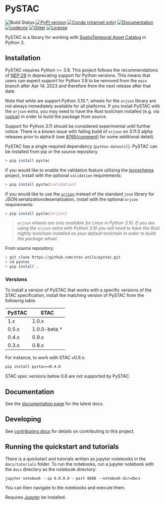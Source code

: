 # PySTAC

![Build Status](https://github.com/stac-utils/pystac/workflows/CI/badge.svg?branch=main)
[![PyPI version](https://badge.fury.io/py/pystac.svg)](https://badge.fury.io/py/pystac)
[![Conda (channel only)](https://img.shields.io/conda/vn/conda-forge/pystac)](https://anaconda.org/conda-forge/pystac)
[![Documentation](https://readthedocs.org/projects/pystac/badge/?version=latest)](https://pystac.readthedocs.io/en/latest/)
[![codecov](https://codecov.io/gh/stac-utils/pystac/branch/main/graph/badge.svg)](https://codecov.io/gh/stac-utils/pystac)
[![Gitter](https://badges.gitter.im/SpatioTemporal-Asset-Catalog/python.svg)](https://gitter.im/SpatioTemporal-Asset-Catalog/python?utm_source=badge&utm_medium=badge&utm_campaign=pr-badge)
[![License](https://img.shields.io/badge/License-Apache%202.0-blue.svg)](https://opensource.org/licenses/Apache-2.0)

PySTAC is a library for working with [SpatioTemporal Asset Catalog](https://stacspec.org) in Python 3.

## Installation

PySTAC requires Python >= 3.8. This project follows the recommendations of
[NEP-29](https://numpy.org/neps/nep-0029-deprecation_policy.html) in deprecating support
for Python versions. This means that users can expect support for Python 3.8 to be
removed from the `main` branch after Apr 14, 2023 and therefore from the next release
after that date.

Note that while we support Python 3.10.\*, wheels for the `orjson` library are not always immediately available for all
platforms. If you install PySTAC with the `orjson` extra, you may need to have the Rust toolchain installed (e.g. via [rustup](https://rustup.rs/)) in order to
build the package from source.

Support for Python 3.11 should be considered experimental until further notice. There is a known issue with failing build of `orjson` on 3.11.0 alpha releases prior to alpha.6 (see
[#765(comment)](https://github.com/stac-utils/pystac/pull/765#pullrequestreview-908908772) for
some additional detail).

PySTAC has a single required dependency (`python-dateutil`).
PySTAC can be installed from pip or the source repository.

```bash
> pip install pystac
```

If you would like to enable the validation feature utilizing the
[jsonschema](https://pypi.org/project/jsonschema/) project, install with the optional
`validation` requirements:

```bash
> pip install pystac[validation]
```

If you would like to use the [`orjson`](https://pypi.org/project/orjson/) instead of the
standard `json` library for JSON serialization/deserialization, install with the
optional `orjson` requirements:

```bash
> pip install pystac[orjson]
```

> *`orjson` wheels are only available for Linux in Python 3.10. If you are using the
> `orjson` extra with Python 3.10 you will need to have the Rust nightly toolchain
> installed as your default toolchain in order to build the package wheel.*

From source repository:

```bash
> git clone https://github.com/stac-utils/pystac.git
> cd pystac
> pip install .
```

### Versions

To install a version of PySTAC that works with a specific versions of the STAC
specification, install the matching version of PySTAC from the following table.

| PySTAC | STAC  |
| ------ | ----- |
| 1.x    | 1.0.x |
| 0.5.x  | 1.0.0-beta.* |
| 0.4.x  | 0.9.x |
| 0.3.x  | 0.8.x |

For instance, to work with STAC v0.9.x:

```bash
pip install pystac==0.4.0
```

STAC spec versions below 0.8 are not supported by PySTAC.

## Documentation

See the [documentation page](https://pystac.readthedocs.io/en/latest/) for the latest docs.

## Developing

See [contributing docs](docs/contributing.rst) for details on contributing to this project.

## Running the quickstart and tutorials

There is a quickstart and tutorials written as jupyter notebooks in the `docs/tutorials` folder.
To run the notebooks, run a jupyter notebook with the `docs` directory as the notebook directory:

```shell
jupyter notebook --ip 0.0.0.0 --port 8888 --notebook-dir=docs
```

You can then navigate to the notebooks and execute them.

Requires [Jupyter](https://jupyter.org/) be installed.
